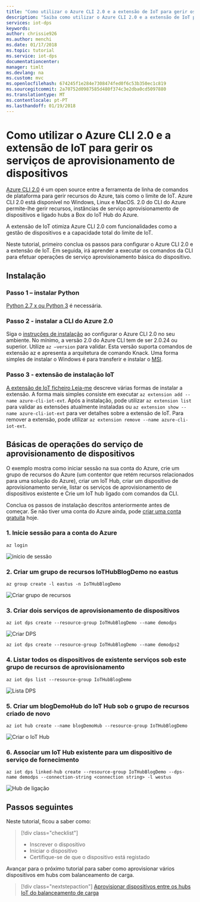 ```yaml
---
title: "Como utilizar o Azure CLI 2.0 e a extensão de IoT para gerir os serviços de aprovisionamento de dispositivos | Microsoft Docs"
description: "Saiba como utilizar o Azure CLI 2.0 e a extensão de IoT para gerir os serviços de aprovisionamento de dispositivos"
services: iot-dps
keywords: 
author: chrissie926
ms.author: menchi
ms.date: 01/17/2018
ms.topic: tutorial
ms.service: iot-dps
documentationcenter: 
manager: timlt
ms.devlang: na
ms.custom: mvc
ms.openlocfilehash: 674245f1e284e7308474fed0f6c53b350ec1c819
ms.sourcegitcommit: 2a70752d0987585d480f374c3e2dba0cd5097880
ms.translationtype: MT
ms.contentlocale: pt-PT
ms.lasthandoff: 01/19/2018
---
```

# <a name="how-to-use-azure-cli-20-and-the-iot-extension-to-manage-device-provisioning-services"></a>Como utilizar o Azure CLI 2.0 e a extensão de IoT para gerir os serviços de aprovisionamento de dispositivos

[Azure CLI 2.0](https://docs.microsoft.com/en-us/cli/azure/overview?view=azure-cli-latest) é um open source entre a ferramenta de linha de comandos de plataforma para gerir recursos do Azure, tais como o limite de IoT. Azure CLI 2.0 está disponível no Windows, Linux e MacOS. 2.0 do CLI do Azure permite-lhe gerir recursos, instâncias de serviço aprovisionamento de dispositivos e ligado hubs a Box do IoT Hub do Azure.

A extensão de IoT otimiza Azure CLI 2.0 com funcionalidades como a gestão de dispositivos e a capacidade total do limite de IoT.

Neste tutorial, primeiro conclua os passos para configurar o Azure CLI 2.0 e a extensão de IoT. Em seguida, irá aprender a executar os comandos da CLI para efetuar operações de serviço aprovisionamento básica do dispositivo. 

## <a name="installation"></a>Instalação 

### <a name="step-1---install-python"></a>Passo 1 – instalar Python

[Python 2.7 x ou Python 3](https://www.python.org/downloads/) é necessária.

### <a name="step-2---install-azure-cli-20"></a>Passo 2 - instalar a CLI do Azure 2.0

Siga o [instruções de instalação](https://docs.microsoft.com/en-us/cli/azure/install-azure-cli?view=azure-cli-latest) ao configurar o Azure CLI 2.0 no seu ambiente. No mínimo, a versão 2.0 do Azure CLI tem de ser 2.0.24 ou superior. Utilize `az –version` para validar. Esta versão suporta comandos de extensão az e apresenta a arquitetura de comando Knack. Uma forma simples de instalar o Windows é para transferir e instalar o [MSI](https://aka.ms/InstallAzureCliWindows).

### <a name="step-3---install-iot-extension"></a>Passo 3 - extensão de instalação IoT

[A extensão de IoT ficheiro Leia-me](https://github.com/Azure/azure-iot-cli-extension) descreve várias formas de instalar a extensão. A forma mais simples consiste em executar `az extension add --name azure-cli-iot-ext`. Após a instalação, pode utilizar `az extension list` para validar as extensões atualmente instaladas ou `az extension show --name azure-cli-iot-ext` para ver detalhes sobre a extensão de IoT. Para remover a extensão, pode utilizar `az extension remove --name azure-cli-iot-ext`.


## <a name="basic-device-provisioning-service-operations"></a>Básicas de operações do serviço de aprovisionamento de dispositivos
O exemplo mostra como iniciar sessão na sua conta do Azure, crie um grupo de recursos do Azure (um contentor que retém recursos relacionados para uma solução do Azure), criar um IoT Hub, criar um dispositivo de aprovisionamento servie, listar os serviços de aprovisionamento de dispositivos existente e Crie um IoT hub ligado com comandos da CLI. 

Conclua os passos de instalação descritos anteriormente antes de começar. Se não tiver uma conta do Azure ainda, pode [criar uma conta gratuita](https://azure.microsoft.com/free/?v=17.39a) hoje. 


### <a name="1-log-in-to-the-azure-account"></a>1. Inicie sessão para a conta do Azure
  
    az login

![início de sessão][1]

### <a name="2-create-a-resource-group-iothubblogdemo-in-eastus"></a>2. Criar um grupo de recursos IoTHubBlogDemo no eastus

    az group create -l eastus -n IoTHubBlogDemo

![Criar grupo de recursos][2]


### <a name="3-create-two-device-provisioning-services"></a>3. Criar dois serviços de aprovisionamento de dispositivos

    az iot dps create --resource-group IoTHubBlogDemo --name demodps

![Criar DPS][3]

    az iot dps create --resource-group IoTHubBlogDemo --name demodps2

### <a name="4-list-all-the-existing-device-provisioning-services-under-this-resource-group"></a>4. Listar todos os dispositivos de existente serviços sob este grupo de recursos de aprovisionamento

    az iot dps list --resource-group IoTHubBlogDemo

![Lista DPS][4]


### <a name="5-create-an-iot-hub-blogdemohub-under-the-newly-created-resource-group"></a>5. Criar um blogDemoHub do IoT Hub sob o grupo de recursos criado de novo

    az iot hub create --name blogDemoHub --resource-group IoTHubBlogDemo

![Criar o IoT Hub][5]

### <a name="6-link-one-existing-iot-hub-to-a-device-provisioning-service"></a>6. Associar um IoT Hub existente para um dispositivo de serviço de fornecimento

    az iot dps linked-hub create --resource-group IoTHubBlogDemo --dps-name demodps --connection-string <connection string> -l westus

![Hub de ligação][5]

<!-- Images -->
[1]: ./media/how-to-manage-dps-with-cli/login.jpg
[2]: ./media/how-to-manage-dps-with-cli/create-resource-group.jpg
[3]: ./media/how-to-manage-dps-with-cli/create-dps.jpg
[4]: ./media/how-to-manage-dps-with-cli/list-dps.jpg
[5]: ./media/how-to-manage-dps-with-cli/create-hub.jpg
[6]: ./media/how-to-manage-dps-with-cli/link-hub.jpg


## <a name="next-steps"></a>Passos seguintes
Neste tutorial, ficou a saber como:

> [!div class="checklist"]
> * Inscrever o dispositivo
> * Iniciar o dispositivo
> * Certifique-se de que o dispositivo está registado

Avançar para o próximo tutorial para saber como aprovisionar vários dispositivos em hubs com balanceamento de carga. 

> [!div class="nextstepaction"]
> [Aprovisionar dispositivos entre os hubs IoT do balanceamento de carga](./tutorial-provision-multiple-hubs.md)
